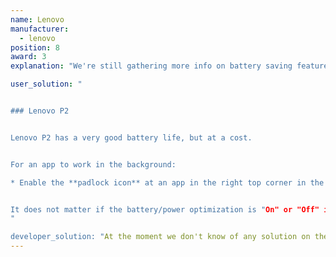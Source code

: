 ```yaml
---
name: Lenovo
manufacturer:
  - lenovo
position: 8
award: 3
explanation: "We're still gathering more info on battery saving features on Lenovo devices."

user_solution: "


### Lenovo P2


Lenovo P2 has a very good battery life, but at a cost.


For an app to work in the background:

* Enable the **padlock icon** at an app in the right top corner in the overview of running apps. It's only then actually running as a foreground process. If you swipe it away, its background process will be killed mercilessly.


It does not matter if the battery/power optimization is "On" or "Off" in **Settings -> Apps -> Your app -> Battery**.
"

developer_solution: "At the moment we don't know of any solution on the dev end."
---
```

